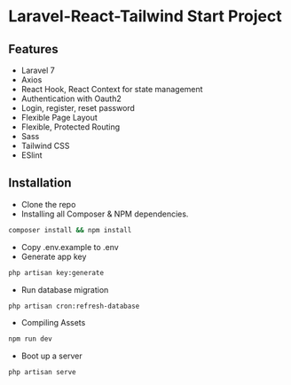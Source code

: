 # Laravel-React-Tailwind Start Project


## Features

- Laravel 7
- Axios
- React Hook, React Context for state management
- Authentication with Oauth2
- Login, register, reset password
- Flexible Page Layout
- Flexible, Protected Routing
- Sass
- Tailwind CSS
- ESlint

## Installation

- Clone the repo
- Installing all Composer & NPM dependencies.

```bash
composer install && npm install
```

- Copy .env.example to .env
- Generate app key

```bash
php artisan key:generate
```

- Run database migration

```bash
php artisan cron:refresh-database
```

- Compiling Assets

```bash
npm run dev
```

- Boot up a server

```bash
php artisan serve
```
